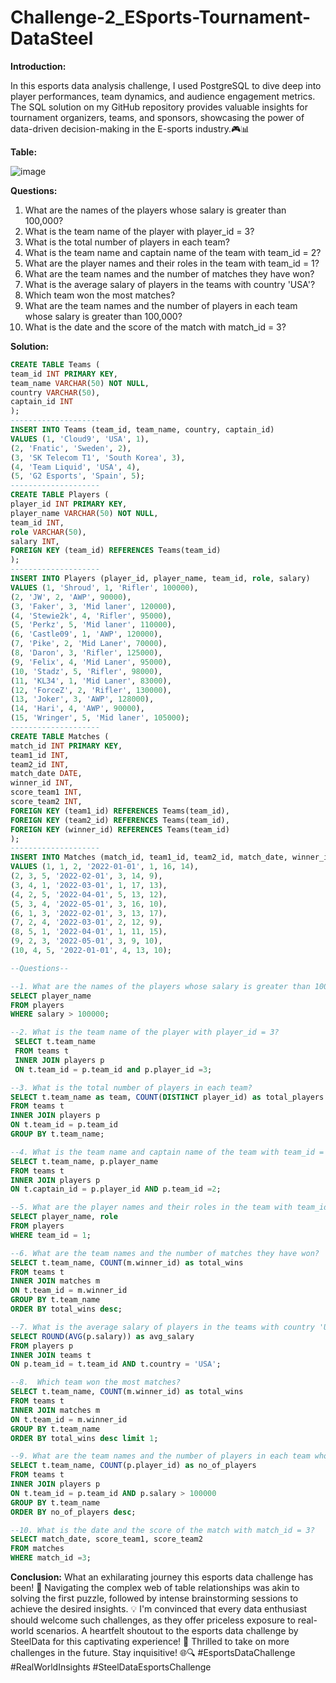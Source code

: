 # Challenge-2_ESports-Tournament-DataSteel
**Introduction:**

In this esports data analysis challenge, I used PostgreSQL to dive deep into player performances, team dynamics, and audience engagement metrics. The SQL solution on my GitHub repository provides valuable insights for tournament organizers, teams, and sponsors, showcasing the power of data-driven decision-making in the E-sports industry.🎮📊

**Table:**

![image](https://github.com/4bhijeet341/Challenge-2_ESports-Tournament-DataSteel/assets/150332865/ae7abbd9-c2f2-44d1-9f2a-a51d6264d671)

**Questions:**

1. What are the names of the players whose salary is greater than 100,000?
2. What is the team name of the player with player_id = 3?
3. What is the total number of players in each team?
4. What is the team name and captain name of the team with team_id = 2?
5. What are the player names and their roles in the team with team_id = 1?
6. What are the team names and the number of matches they have won?
7. What is the average salary of players in the teams with country 'USA'?
8. Which team won the most matches?
9. What are the team names and the number of players in each team whose salary is greater than 100,000?
10. What is the date and the score of the match with match_id = 3?

**Solution:**

``` SQL
CREATE TABLE Teams (
team_id INT PRIMARY KEY,
team_name VARCHAR(50) NOT NULL,
country VARCHAR(50),
captain_id INT
);
--------------------
INSERT INTO Teams (team_id, team_name, country, captain_id)
VALUES (1, 'Cloud9', 'USA', 1),
(2, 'Fnatic', 'Sweden', 2),
(3, 'SK Telecom T1', 'South Korea', 3),
(4, 'Team Liquid', 'USA', 4),
(5, 'G2 Esports', 'Spain', 5);
--------------------
CREATE TABLE Players (
player_id INT PRIMARY KEY,
player_name VARCHAR(50) NOT NULL,
team_id INT,
role VARCHAR(50),
salary INT,
FOREIGN KEY (team_id) REFERENCES Teams(team_id)
);
--------------------
INSERT INTO Players (player_id, player_name, team_id, role, salary)
VALUES (1, 'Shroud', 1, 'Rifler', 100000),
(2, 'JW', 2, 'AWP', 90000),
(3, 'Faker', 3, 'Mid laner', 120000),
(4, 'Stewie2k', 4, 'Rifler', 95000),
(5, 'Perkz', 5, 'Mid laner', 110000),
(6, 'Castle09', 1, 'AWP', 120000),
(7, 'Pike', 2, 'Mid Laner', 70000),
(8, 'Daron', 3, 'Rifler', 125000),
(9, 'Felix', 4, 'Mid Laner', 95000),
(10, 'Stadz', 5, 'Rifler', 98000),
(11, 'KL34', 1, 'Mid Laner', 83000),
(12, 'ForceZ', 2, 'Rifler', 130000),
(13, 'Joker', 3, 'AWP', 128000),
(14, 'Hari', 4, 'AWP', 90000),
(15, 'Wringer', 5, 'Mid laner', 105000);
--------------------
CREATE TABLE Matches (
match_id INT PRIMARY KEY,
team1_id INT,
team2_id INT,
match_date DATE,
winner_id INT,
score_team1 INT,
score_team2 INT,
FOREIGN KEY (team1_id) REFERENCES Teams(team_id),
FOREIGN KEY (team2_id) REFERENCES Teams(team_id),
FOREIGN KEY (winner_id) REFERENCES Teams(team_id)
);
--------------------
INSERT INTO Matches (match_id, team1_id, team2_id, match_date, winner_id, score_team1, score_team2)
VALUES (1, 1, 2, '2022-01-01', 1, 16, 14),
(2, 3, 5, '2022-02-01', 3, 14, 9),
(3, 4, 1, '2022-03-01', 1, 17, 13),
(4, 2, 5, '2022-04-01', 5, 13, 12),
(5, 3, 4, '2022-05-01', 3, 16, 10),
(6, 1, 3, '2022-02-01', 3, 13, 17),
(7, 2, 4, '2022-03-01', 2, 12, 9),
(8, 5, 1, '2022-04-01', 1, 11, 15),
(9, 2, 3, '2022-05-01', 3, 9, 10),
(10, 4, 5, '2022-01-01', 4, 13, 10);

--Questions--

--1. What are the names of the players whose salary is greater than 100,000?
SELECT player_name 
FROM players
WHERE salary > 100000;

--2. What is the team name of the player with player_id = 3?
 SELECT t.team_name
 FROM teams t
 INNER JOIN players p
 ON t.team_id = p.team_id and p.player_id =3;

--3. What is the total number of players in each team?
SELECT t.team_name as team, COUNT(DISTINCT player_id) as total_players
FROM teams t
INNER JOIN players p
ON t.team_id = p.team_id
GROUP BY t.team_name;

--4. What is the team name and captain name of the team with team_id = 2?
SELECT t.team_name, p.player_name
FROM teams t
INNER JOIN players p
ON t.captain_id = p.player_id AND p.team_id =2;

--5. What are the player names and their roles in the team with team_id = 1?
SELECT player_name, role
FROM players 
WHERE team_id = 1;

--6. What are the team names and the number of matches they have won?
SELECT t.team_name, COUNT(m.winner_id) as total_wins
FROM teams t
INNER JOIN matches m
ON t.team_id = m.winner_id
GROUP BY t.team_name
ORDER BY total_wins desc;

--7. What is the average salary of players in the teams with country 'USA'?
SELECT ROUND(AVG(p.salary)) as avg_salary
FROM players p
INNER JOIN teams t
ON p.team_id = t.team_id AND t.country = 'USA';

--8.  Which team won the most matches?
SELECT t.team_name, COUNT(m.winner_id) as total_wins
FROM teams t
INNER JOIN matches m
ON t.team_id = m.winner_id
GROUP BY t.team_name
ORDER BY total_wins desc limit 1;

--9. What are the team names and the number of players in each team whose salary is greater than 100,000?
SELECT t.team_name, COUNT(p.player_id) as no_of_players
FROM teams t
INNER JOIN players p
ON t.team_id = p.team_id AND p.salary > 100000
GROUP BY t.team_name
ORDER BY no_of_players desc;

--10. What is the date and the score of the match with match_id = 3?
SELECT match_date, score_team1, score_team2
FROM matches
WHERE match_id =3;

```

**Conclusion:**
What an exhilarating journey this esports data challenge has been! 🚀 Navigating the complex web of table relationships was akin to solving the first puzzle, followed by intense brainstorming sessions to achieve the desired insights. 💡 I'm convinced that every data enthusiast should welcome such challenges, as they offer priceless exposure to real-world scenarios. A heartfelt shoutout to the esports data challenge by SteelData for this captivating experience! 👏 Thrilled to take on more challenges in the future. Stay inquisitive! 🌐🔍 #EsportsDataChallenge #RealWorldInsights #SteelDataEsportsChallenge

